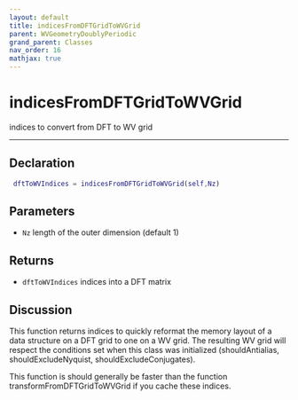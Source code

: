 ```yaml
---
layout: default
title: indicesFromDFTGridToWVGrid
parent: WVGeometryDoublyPeriodic
grand_parent: Classes
nav_order: 16
mathjax: true
---
```


#  indicesFromDFTGridToWVGrid

indices to convert from DFT to WV grid


---

## Declaration
```matlab
 dftToWVIndices = indicesFromDFTGridToWVGrid(self,Nz)
```
## Parameters
+ `Nz`  length of the outer dimension (default 1)

## Returns
+ `dftToWVIndices`  indices into a DFT matrix

## Discussion

  This function returns indices to quickly reformat the memory
  layout of a data structure on a DFT grid to one on a WV grid.
  The resulting WV grid will respect the conditions set when
  this class was initialized (shouldAntialias,
  shouldExcludeNyquist, shouldExcludeConjugates).
 
  This function is should generally be faster than the function
  transformFromDFTGridToWVGrid if you cache these indices.
 
        
